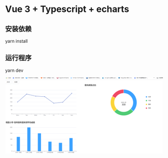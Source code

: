 # Vue 3 + Typescript + echarts

## 安装依赖
yarn install

## 运行程序
 yarn dev

![这是有3个常用图示例](QQ%E6%88%AA%E5%9B%BE20220220184657.png)